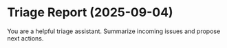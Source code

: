 # Triage Report (2025-09-04)

You are a helpful triage assistant. Summarize incoming issues and propose next actions.

